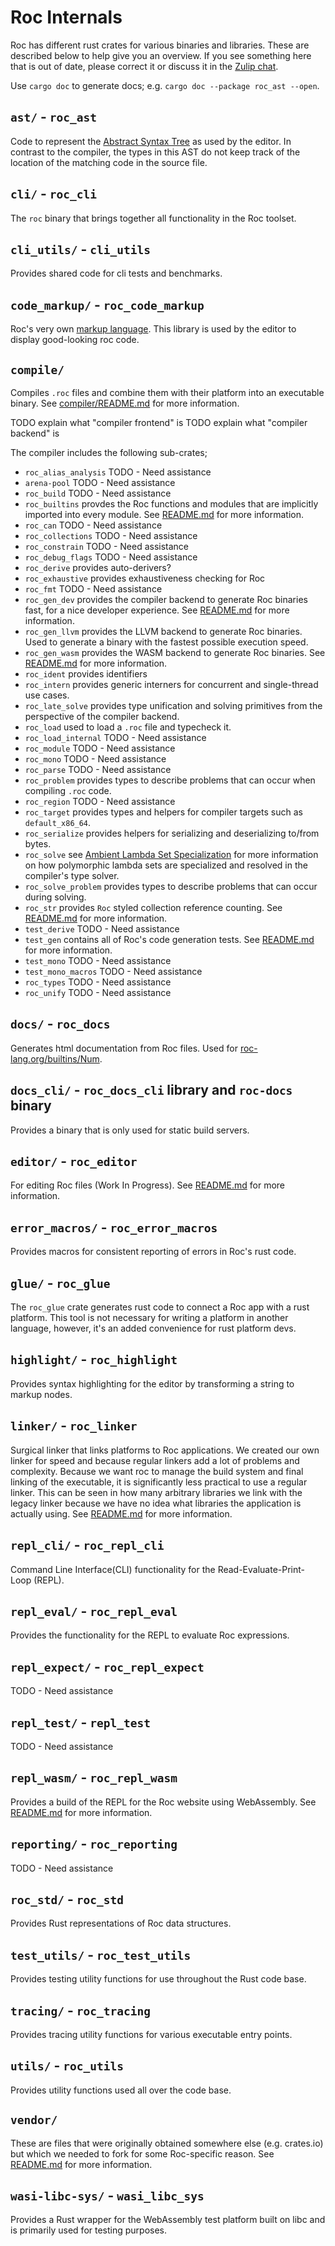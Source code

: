 
# Roc Internals

Roc has different rust crates for various binaries and libraries. These are described below to help give you an overview. If you see something here that is out of date, please correct it or discuss it in the [Zulip chat](https://roc.zulipchat.com/).

Use `cargo doc` to generate docs; e.g. ```cargo doc --package roc_ast --open```.

## `ast/` - `roc_ast`

Code to represent the [Abstract Syntax Tree](https://en.wikipedia.org/wiki/Abstract_syntax_tree) as used by the editor.
In contrast to the compiler, the types in this AST do not keep track of the location of the matching code in the source file.


## `cli/` - `roc_cli`

The `roc` binary that brings together all functionality in the Roc toolset.

## `cli_utils/` - `cli_utils`

Provides shared code for cli tests and benchmarks.

## `code_markup/` - `roc_code_markup`

Roc's very own [markup language](https://en.wikipedia.org/wiki/Markup_language). This library is used by the editor to display good-looking roc code. 

## `compile/`

Compiles `.roc` files and combine them with their platform into an executable binary. See [compiler/README.md](./compiler/README.md) for more information.

TODO explain what "compiler frontend" is
TODO explain what "compiler backend" is

The compiler includes the following sub-crates;
- `roc_alias_analysis` TODO - Need assistance
- `arena-pool` TODO - Need assistance
- `roc_build` TODO - Need assistance
- `roc_builtins` provdes the Roc functions and modules that are implicitly imported into every module. See [README.md](./compiler/builtins/README.md) for more information.
- `roc_can` TODO - Need assistance
- `roc_collections` TODO - Need assistance
- `roc_constrain` TODO - Need assistance
- `roc_debug_flags` TODO - Need assistance
- `roc_derive` provides auto-derivers?
- `roc_exhaustive` provides exhaustiveness checking for Roc 
- `roc_fmt` TODO - Need assistance
- `roc_gen_dev` provides the compiler backend to generate Roc binaries fast, for a nice developer experience. See [README.md](./compiler/gen_dev/README.md) for more information.
- `roc_gen_llvm` provides the LLVM backend to generate Roc binaries. Used to generate a binary with the fastest possible execution speed.
- `roc_gen_wasm` provides the WASM backend to generate Roc binaries. See [README.md](./compiler/gen_wasm/README.md) for more information.
- `roc_ident` provides identifiers
- `roc_intern` provides generic interners for concurrent and single-thread use cases.
- `roc_late_solve` provides type unification and solving primitives from the perspective of the compiler backend.
- `roc_load` used to load a `.roc` file and typecheck it.
- `roc_load_internal` TODO - Need assistance
- `roc_module` TODO - Need assistance
- `roc_mono` TODO - Need assistance
- `roc_parse` TODO - Need assistance
- `roc_problem` provides types to describe problems that can occur when compiling `.roc` code.
- `roc_region` TODO - Need assistance
- `roc_target` provides types and helpers for compiler targets such as `default_x86_64`.
- `roc_serialize` provides helpers for serializing and deserializing to/from bytes.
- `roc_solve` see [Ambient Lambda Set Specialization](./compiler/solve/docs/ambient_lambda_set_specialization.md) for more information on how polymorphic lambda sets are specialized and resolved in the compiler's type solver. 
- `roc_solve_problem` provides types to describe problems that can occur during solving.
- `roc_str` provides `Roc` styled collection reference counting. See [README.md](./compiler/str/README.md) for more information.
- `test_derive` TODO - Need assistance
- `test_gen` contains all of Roc's code generation tests. See [README.md](./compiler/test_gen/README.md) for more information.
- `test_mono` TODO - Need assistance
- `test_mono_macros` TODO - Need assistance
- `roc_types` TODO - Need assistance
- `roc_unify` TODO - Need assistance

## `docs/` - `roc_docs`

Generates html documentation from Roc files.
Used for [roc-lang.org/builtins/Num](https://www.roc-lang.org/builtins/Num).

## `docs_cli/` - `roc_docs_cli` library and `roc-docs` binary

Provides a binary that is only used for static build servers.

## `editor/` - `roc_editor`

For editing Roc files (Work In Progress). See [README.md](./editor/README.md) for more information.

## `error_macros/` - `roc_error_macros`

Provides macros for consistent reporting of errors in Roc's rust code.

## `glue/` - `roc_glue`

The `roc_glue` crate generates rust code to connect a Roc app with a rust platform. This tool is not necessary for writing a platform in another language, however, it's an added convenience for rust platform devs.

## `highlight/` - `roc_highlight`

Provides syntax highlighting for the editor by transforming a string to markup nodes.

## `linker/` - `roc_linker`

Surgical linker that links platforms to Roc applications.
We created our own linker for speed and because regular linkers add a lot of problems and complexity. Because we want roc to manage the build system and final linking of the executable, it is significantly less practical to use a regular linker. This can be seen in how many arbitrary libraries we link with the legacy linker because we have no idea what libraries the application is actually using.
See [README.md](./linker/README.md) for more information.

## `repl_cli/` - `roc_repl_cli`

Command Line Interface(CLI) functionality for the Read-Evaluate-Print-Loop (REPL).

## `repl_eval/` - `roc_repl_eval`

Provides the functionality for the REPL to evaluate Roc expressions.

## `repl_expect/` - `roc_repl_expect`

TODO - Need assistance

## `repl_test/` - `repl_test`

TODO - Need assistance

## `repl_wasm/` - `roc_repl_wasm`

Provides a build of the REPL for the Roc website using WebAssembly. See [README.md](./repl_wasm/README.md) for more information.

## `reporting/` - `roc_reporting`

TODO - Need assistance

## `roc_std/` - `roc_std`

Provides Rust representations of Roc data structures.

## `test_utils/` - `roc_test_utils`

Provides testing utility functions for use throughout the Rust code base.

## `tracing/` - `roc_tracing`

Provides tracing utility functions for various executable entry points.

## `utils/` - `roc_utils`

Provides utility functions used all over the code base.

## `vendor/`

These are files that were originally obtained somewhere else (e.g. crates.io) but which we needed to fork for some Roc-specific reason. See [README.md](./vendor/README.md) for more information.

## `wasi-libc-sys/` - `wasi_libc_sys`

Provides a Rust wrapper for the WebAssembly test platform built on libc and is primarily used for testing purposes.
